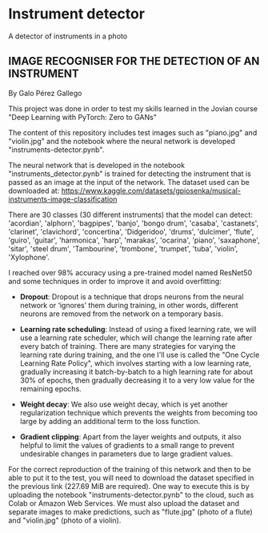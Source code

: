 # Instrument detector
A detector of instruments in a photo

## IMAGE RECOGNISER FOR THE DETECTION OF AN INSTRUMENT
By Galo Pérez Gallego

This project was done in order to test my skills learned in the Jovian course "Deep Learning with PyTorch: Zero to GANs"

The content of this repository includes test images such as "piano.jpg" and "violin.jpg" and the notebook where the neural network is developed "instruments-detector.pynb".

The neural network that is developed in the notebook "instruments_detector.pynb" is trained for detecting the instrument that is passed as an image at the input of the network. The dataset used can be downloaded at: https://www.kaggle.com/datasets/gpiosenka/musical-instruments-image-classification

 There are 30 classes (30 different instruments) that the model can detect: 'acordian', 'alphorn', 'bagpipes', 'banjo', 'bongo drum', 'casaba', 'castanets', 'clarinet', 'clavichord', 'concertina', 'Didgeridoo', 'drums', 'dulcimer', 'flute', 'guiro', 'guitar', 'harmonica', 'harp', 'marakas', 'ocarina', 'piano', 'saxaphone', 'sitar', 'steel drum', 'Tambourine', 'trombone', 'trumpet', 'tuba', 'violin', 'Xylophone'.
 
 I reached over 98% accuracy using a pre-trained model named ResNet50 and some techniques in order to improve it and avoid overfitting:
 
 - **Dropout**: Dropout is a technique that drops neurons from the neural network or ‘ignores’ them during training, in other words, different neurons are removed from the network on a temporary basis. 
 
 - **Learning rate scheduling**: Instead of using a fixed learning rate, we will use a learning rate scheduler, which will change the learning rate after every batch of training. There are many strategies for varying the learning rate during training, and the one I'll use is called the "One Cycle Learning Rate Policy", which involves starting with a low learning rate, gradually increasing it batch-by-batch to a high learning rate for about 30% of epochs, then gradually decreasing it to a very low value for the remaining epochs.

- **Weight decay**: We also use weight decay, which is yet another regularization technique which prevents the weights from becoming too large by adding an additional term to the loss function.

- **Gradient clipping**: Apart from the layer weights and outputs, it also helpful to limit the values of gradients to a small range to prevent undesirable changes in parameters due to large gradient values.

For the correct reproduction of the training of this network and then to be able to put it to the test, you will need to download the dataset specified in the previous link (227.69 MiB are required). One way to execute this is by uploading the notebook "instruments-detector.pynb" to the cloud, such as Colab or Amazon Web Services. We must also upload the dataset and separate images to make predictions, such as "flute.jpg" (photo of a flute) and "violin.jpg" (photo of a violin). 
